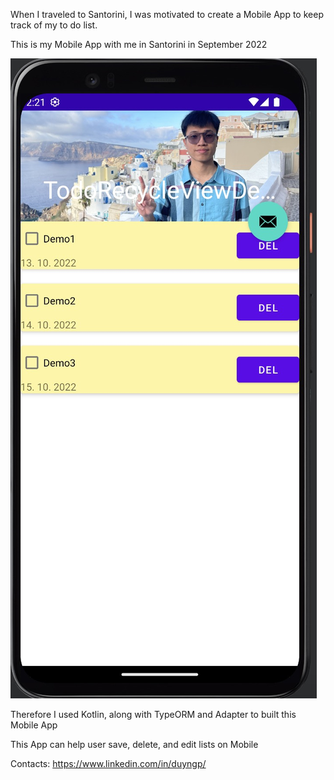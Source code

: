 When I traveled to Santorini, I was motivated to create a Mobile App to keep track of my to do list.

This is my Mobile App with me in Santorini in September 2022

![My Image](images/MobileDemo.jpg)

Therefore I used Kotlin, along with TypeORM and Adapter to built this Mobile App

This App can help user save, delete, and edit lists on Mobile

Contacts: https://www.linkedin.com/in/duyngp/

